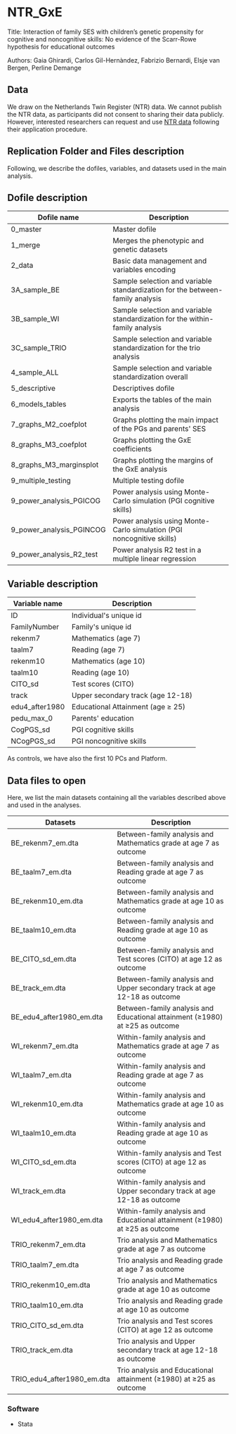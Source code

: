 # NTR_GxE

Title: Interaction of family SES with children’s genetic propensity for cognitive and noncognitive skills: No evidence of the Scarr-Rowe hypothesis for educational outcomes

Authors: Gaia Ghirardi, Carlos Gil-Hernàndez, Fabrizio Bernardi, Elsje van Bergen, Perline Demange

## Data  

We draw on the Netherlands Twin Register (NTR) data. We cannot publish the NTR data, as participants did not consent to sharing their data publicly. However, interested researchers can request and use [NTR data](https://tweelingenregister.vu.nl) following their application procedure.

## Replication Folder and Files description

Following, we describe the dofiles, variables, and datasets used in the main analysis. 

## Dofile description 

| Dofile name               |  Description                                                                      |  
|---------------------------|-----------------------------------------------------------------------------------|            
| 0_master                  | Master dofile                                                                     | 
| 1_merge                   | Merges the phenotypic and genetic datasets                                        |
| 2_data                    | Basic data management and variables encoding                                      |
| 3A_sample_BE              | Sample selection and variable standardization for the between-family analysis     |
| 3B_sample_WI              | Sample selection and variable standardization for the within-family analysis      |
| 3C_sample_TRIO            | Sample selection and variable standardization for the trio analysis               |
| 4_sample_ALL              | Sample selection and variable standardization overall                             |
| 5_descriptive             | Descriptives dofile                                                               |  
| 6_models_tables           | Exports the tables of the main analysis                                           |
| 7_graphs_M2_coefplot      | Graphs plotting the main impact of the PGs and parents' SES                       |
| 8_graphs_M3_coefplot      | Graphs plotting the GxE coefficients                                              |
| 8_graphs_M3_marginsplot   | Graphs plotting the margins of the GxE analysis                                   |
| 9_multiple_testing        | Multiple testing dofile                                                           |
| 9_power_analysis_PGICOG   | Power analysis using Monte-Carlo simulation (PGI cognitive skills)                |
| 9_power_analysis_PGINCOG  | Power analysis using Monte-Carlo simulation (PGI noncognitive skills)             |
| 9_power_analysis_R2_test  | Power analysis R2 test in a multiple linear regression                            |

## Variable description 

| Variable name      |  Description                                                                      |  
|--------------------|-----------------------------------------------------------------------------------|            
| ID                 | Individual's unique id                                                            |
| FamilyNumber       | Family's unique id                                                                |
| rekenm7            | Mathematics (age 7)                                                               | 
| taalm7             | Reading (age 7)                                                                   |
| rekenm10           | Mathematics (age 10)                                                              |
| taalm10            | Reading (age 10)                                                                  |
| CITO_sd            | Test scores (CITO)                                                                |
| track              | Upper secondary track (age 12-18)                                                 |
| edu4_after1980     | Educational Attainment (age ≥ 25)                                                 |
| pedu_max_0         | Parents' education                                                                |
| CogPGS_sd          | PGI cognitive skills                                                              |
| NCogPGS_sd         | PGI noncognitive skills                                                           |

As controls, we have also the first 10 PCs and Platform. 

## Data files to open 

Here, we list the main datasets containing all the variables described above and used in the analyses. 
 
| Datasets                   | Description                                                                   | 
|----------------------------|-------------------------------------------------------------------------------|
| BE_rekenm7_em.dta          | Between-family analysis and Mathematics grade at age 7 as outcome             |
| BE_taalm7_em.dta           | Between-family analysis and Reading grade at age 7 as outcome                 |
| BE_rekenm10_em.dta         | Between-family analysis and Mathematics grade at age 10 as outcome            |
| BE_taalm10_em.dta          | Between-family analysis and Reading grade at age 10 as outcome                |
| BE_CITO_sd_em.dta          | Between-family analysis and Test scores (CITO) at age 12 as outcome           |
| BE_track_em.dta            | Between-family analysis and Upper secondary track at age 12-18 as outcome     |
| BE_edu4_after1980_em.dta   | Between-family analysis and Educational attainment (≥1980) at ≥25 as outcome  |
| WI_rekenm7_em.dta          | Within-family analysis and Mathematics grade at age 7 as outcome              |
| WI_taalm7_em.dta           | Within-family analysis and Reading grade at age 7 as outcome                  |
| WI_rekenm10_em.dta         | Within-family analysis and Mathematics grade at age 10 as outcome             |
| WI_taalm10_em.dta          | Within-family analysis and Reading grade at age 10 as outcome                 |
| WI_CITO_sd_em.dta          | Within-family analysis and Test scores (CITO) at age 12 as outcome            |
| WI_track_em.dta            | Within-family analysis and Upper secondary track at age 12-18 as outcome      |
| WI_edu4_after1980_em.dta   | Within-family analysis and Educational attainment (≥1980) at ≥25 as outcome   |
| TRIO_rekenm7_em.dta        | Trio analysis and Mathematics grade at age 7 as outcome                       |
| TRIO_taalm7_em.dta         | Trio analysis and Reading grade at age 7 as outcome                           |
| TRIO_rekenm10_em.dta       | Trio analysis and Mathematics grade at age 10 as outcome                      |
| TRIO_taalm10_em.dta        | Trio analysis and Reading grade at age 10 as outcome                          |
| TRIO_CITO_sd_em.dta        | Trio analysis and Test scores (CITO) at age 12 as outcome                     |
| TRIO_track_em.dta          | Trio analysis and Upper secondary track at age 12-18 as outcome               |
| TRIO_edu4_after1980_em.dta | Trio analysis and Educational attainment (≥1980) at ≥25 as outcome            |

### Software 

- Stata 
